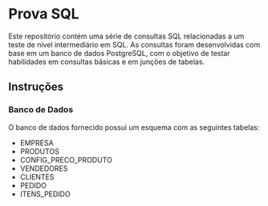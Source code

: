 # Prova SQL

Este repositório contém uma série de consultas SQL relacionadas a um teste de nível intermediário em SQL. As consultas foram desenvolvidas com base em um banco de dados PostgreSQL, com o objetivo de testar habilidades em consultas básicas e em junções de tabelas.

## Instruções

### Banco de Dados

O banco de dados fornecido possui um esquema com as seguintes tabelas:

* EMPRESA
* PRODUTOS
* CONFIG_PRECO_PRODUTO
* VENDEDORES
* CLIENTES
* PEDIDO
* ITENS_PEDIDO
